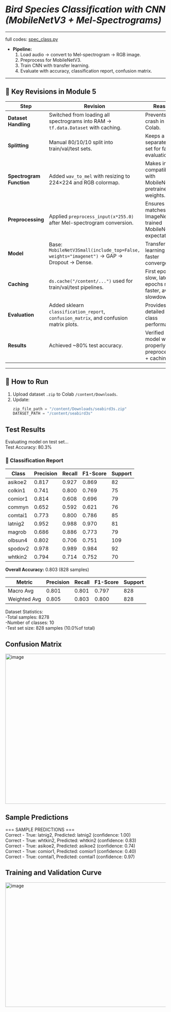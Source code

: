 # *Bird Species Classification with CNN (MobileNetV3 + Mel-Spectrograms)*  

---
full codes:  [spec_class.py](https://github.com/pohyuwei0111/RaspberryPi_Project/blob/f9cc8fcbdb7d643f283fefea20ed7c47dd4c7e19/docs/revision_guide/deeplearning/spec_class.py)
- **Pipeline:**
  1. Load audio → convert to Mel-spectrogram → RGB image.  
  2. Preprocess for MobileNetV3.  
  3. Train CNN with transfer learning.  
  4. Evaluate with accuracy, classification report, confusion matrix.  

---

## 🔹 Key Revisions in Module 5

| Step | Revision | Reason |
|------|----------|--------|
| **Dataset Handling** | Switched from loading all spectrograms into RAM → `tf.data.Dataset` with caching. | Prevents RAM crash in Colab. |
| **Splitting** | Manual 80/10/10 split into train/val/test sets. | Keeps a separate test set for fair evaluation. |
| **Spectrogram Function** | Added `wav_to_mel` with resizing to 224×224 and RGB colormap. | Makes input compatible with MobileNetV3 pretrained weights. |
| **Preprocessing** | Applied `preprocess_input(x*255.0)` after Mel-spectrogram conversion. | Ensures input matches ImageNet-trained MobileNetV3 expectations. |
| **Model** | Base: `MobileNetV3Small(include_top=False, weights="imagenet")` → GAP → Dropout → Dense. | Transfer learning for faster convergence. |
| **Caching** | `ds.cache("/content/...")` used for train/val/test pipelines. | First epoch slow, later epochs much faster, avoids slowdown. |
| **Evaluation** | Added sklearn `classification_report`, `confusion_matrix`, and confusion matrix plots. | Provides detailed per-class performance. |
| **Results** | Achieved ~80% test accuracy. | Verified model works properly with preprocessing + caching. |

---

## 🔹 How to Run
1. Upload dataset `.zip` to Colab `/content/Downloads`.  
2. Update:
   ````python
   zip_file_path = "/content/Downloads/seabird3s.zip"
   DATASET_PATH = "/content/seabird3s"

## Test Results  
Evaluating model on test set...  
Test Accuracy: 80.3%

### 📄 Classification Report

| Class     | Precision | Recall | F1-Score | Support |
|-----------|-----------|--------|----------|---------|
| asikoe2   | 0.817     | 0.927  | 0.869    | 82      |
| colkin1   | 0.741     | 0.800  | 0.769    | 75      |
| comior1   | 0.814     | 0.608  | 0.696    | 79      |
| commyn    | 0.652     | 0.592  | 0.621    | 76      |
| comtai1   | 0.773     | 0.800  | 0.786    | 85      |
| latnig2   | 0.952     | 0.988  | 0.970    | 81      |
| magrob    | 0.686     | 0.886  | 0.773    | 79      |
| olbsun4   | 0.802     | 0.706  | 0.751    | 109     |
| spodov2   | 0.978     | 0.989  | 0.984    | 92      |
| whtkin2   | 0.794     | 0.714  | 0.752    | 70      |  

**Overall Accuracy:** 0.803 (828 samples)  

| Metric        | Precision | Recall | F1-Score | Support |
|---------------|-----------|--------|----------|---------|
| Macro Avg     | 0.801     | 0.801  | 0.797    | 828     |
| Weighted Avg  | 0.805     | 0.803  | 0.800    | 828     |

Dataset Statistics:  
-Total samples: 8278  
-Number of classes: 10  
-Test set size: 828 samples (10.0%of total)  
## Confusion Matrix  
<img width="527" height="470" alt="image" src="https://github.com/user-attachments/assets/c10a2fa3-e613-48bb-94a6-662ecae603a4" />

## Sample Predictions  

=== SAMPLE PREDICTIONS ===  
Correct - True: latnig2, Predicted: latnig2 (confidence: 1.00)  
Correct - True: whtkin2, Predicted: whtkin2 (confidence: 0.83)  
Correct - True: asikoe2, Predicted: asikoe2 (confidence: 0.74)  
Correct - True: comior1, Predicted: comior1 (confidence: 0.40)  
Correct - True: comtai1, Predicted: comtai1 (confidence: 0.97)  

## Training and Validation Curve  
<img width="1189" height="390" alt="image" src="https://github.com/user-attachments/assets/506bc43a-21bf-44d1-9f70-8dc85d731653" />

